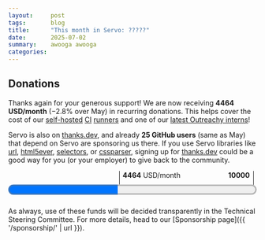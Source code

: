 ```yaml
---
layout:     post
tags:       blog
title:      "This month in Servo: ?????"
date:       2025-07-02
summary:    awooga awooga
categories:
---
```


<!--
- DONE donations
  - 2464.00/month github
  - 2000.24/month opencollective
  - 25 donors on thanks.dev
- new features
  - [dom] indexeddb
  - [dom] transform(DOMMatrix2DInit transform) on CanvasRenderingContext2D
  - [dom] transform(DOMMatrix2DInit transform) on CanvasPattern
  - [dom] ImageBitmap and createImageBitmap(Blob)
  - [dom] shadow dom <foo exportparts>
  - [dom] xpath lang() and id()
  - [dom] supports() on HTMLScriptElement
  - [layout] ::part
  - [layout] <hr size>
  - [embedding] <meta name="viewport">
  - [embedding] multiprocess support on windows
- dom
  - abort improvements (abortcontroller, abortsignal, etc)
  - <script type="import-map">
  - <select> bug fix
  - shadow dom bug fix
  - xpath bug fix
  - trusted types bug fix
  - scroll queries bug fix
  - wheel and MouseEvent bug fixes
  - encoding bug fix (#37541 294148 lines removed)
- layout
  - optimisation for transform etc
  - optimisation for script queries
- embedding
  - :hover bug fix
-->

<!--
- csp
    - https://github.com/servo/servo/pull/37154    (@TimvdLippe, @jdm, #37154)    net: Perform CSP checks on fetch responses. (#37154)
      csp
    - https://github.com/servo/servo/pull/37209    (@TimvdLippe, #37209)    Report URI with POST fetch request (#37209)
      csp
    - https://github.com/servo/servo/pull/37474    (@TimvdLippe, #37474)    script: Fix check for document root when targeting CSP events (#37474)
      csp
    - https://github.com/servo/servo/pull/37465    (@TimvdLippe, #37465)    Fix skipping CSP checks for styles when cloning nodes (#37465)
      csp
- devtools
    - https://github.com/servo/servo/pull/37197    (@atbrakhi, #37197)    DevTools: Fix empty `debugger > source` panel (#37197)
      devtools
    - https://github.com/servo/servo/pull/37247    (@eri@inventati.org, #37247)    devtools: Fix inspector on Firefox 139 (#37247)
      devtools
    - https://github.com/servo/servo/pull/37263    (@uthmaniv, #37263)    Update handle_network_event to use BrowsingContextActor for HttpRequest (#37263)
      devtools
    - https://github.com/servo/servo/pull/37384    (@uthmaniv, #37384)    Replace NetworkEventUpdateMsg with ResourcesUpdatedArray (#37384)
      devtools
    - https://github.com/servo/servo/pull/36774    (@atbrakhi, #36774)    DevTools: Implement support for showing `source_content` in `Debugger > Source` panel (#36774)
      devtools
    - https://github.com/servo/servo/pull/37501    (@simonwuelker, #37501)    Make layout build a display list when the highlighted DOM node changed (#37501)
      devtools
    - https://github.com/servo/servo/pull/37456    (@atbrakhi, @delan, #37456)    DevTools: sources for HTML files should be the whole HTML file (#37456)
      devtools
    - https://github.com/servo/servo/pull/37543    (@uthmaniv, #37543)    Fix network event update Message (#37543)
      devtools
    - https://github.com/servo/servo/pull/37707    (@uthmaniv, #37707)    Add common resourceId to network events (#37707)
      devtools
- dom
    - https://github.com/servo/servo/pull/37192    (@gterzian, #37192)    dom: implement signal abort on controller and signal (#37192)
      dom
    - https://github.com/servo/servo/pull/37190    (@dvt.tnhn.krlbs@icloud.com, #37190)    script: Set HTTP status code when aborting an `XMLHttpRequest` (#37190)
      dom
    - https://github.com/servo/servo/pull/34594    (@vlindhol, #34594)    XPath: implement lang() and id() core functions (#34594)
      dom
    - https://github.com/servo/servo/pull/37218    (@gterzian, #37218)    dom: implement aborted method of abort signal (#37218)
      dom
    - https://github.com/servo/servo/pull/37217    (@gterzian, #37217)    dom: implement signal method on abort controller (#37217)
      dom
    - https://github.com/servo/servo/pull/37227    (@gterzian, #37227)    dom: implement abort signal reason method (#37227)
      dom
    - https://github.com/servo/servo/pull/37251    (@sagudev, #37251)    canvas: ensure there is a subpath in `PathBuilderRef` (#37251)
      dom
    - https://github.com/servo/servo/pull/37245    (@Taym95, #37245)    Dom: Implement AbortSignal ThrowIfAborted method (#37245)
      dom
    - https://github.com/servo/servo/pull/37313    (@pewsheen, #37313)    feat(script): add `Supports()` to `htmlscriptelement` (#37313)
      dom
    - https://github.com/servo/servo/pull/37291    (@wusyong, @yuweiwu@YunoMacBook-Air.local, #37291)    HTMLScriptElement: add `ScriptType::ImportMap` (#37291)
      dom
    - https://github.com/servo/servo/pull/37293    (@simonwuelker, #37293)    Fix timing of change events for `<select>` elements (#37293)
      dom
    - https://github.com/servo/servo/pull/37281    (@simonwuelker, #37281)    Don't drain ranges across shadow boundaries (#37281)
      dom
    - https://github.com/servo/servo/pull/37279    (@vlindhol, #37279)    script: Fix two issues in the XPath parser to pass all `xml_xpath_tests.xml` tests (#37279)
      dom
    - https://github.com/servo/servo/pull/37340    (@pewsheen, #37340)    feat(script): add `resolve_url_like_module_specifier` to `ModuleTree` (#37340)
      dom
    - https://github.com/servo/servo/pull/37025    (@andrei.volykhin@gmail.com, #37025)    imagebitmap: Add missing basic functionality (#37025)
      dom
    - https://github.com/servo/servo/pull/37405    (@pewsheen, @wusyong, #37405)    feat(script): create import map parse result (#37405)
      dom
    - https://github.com/servo/servo/pull/37345    (@simonwuelker, #37345)    Support exporting shadow parts with the `exportparts` attribute (#37345)
      dom
    - https://github.com/servo/servo/pull/37244    (@gterzian, #37244)    AbortController: integrate with stream piping. (#37244)
      dom
    - https://github.com/servo/servo/pull/37466    (@TimvdLippe, #37466)    Implement script prepare text for Trusted Types (#37466)
      dom
    - https://github.com/servo/servo/pull/37455    (@simonwuelker, #37455)    Don't count <img> elements with both name and id twice in document's named getter (#37455)
      dom
    - https://github.com/servo/servo/pull/37471    (@xiaochengh, #37471)    Stop DedicatedWorker from handling remaining messages after closed (#37471)
      dom
    - https://github.com/servo/servo/pull/37486    (@yezhizhen, #37486)    layout: capitalize string for `TextTransformCase::Capitalize` in `fn rendered_text_collection_steps` (#37486)
      dom
    - https://github.com/servo/servo/pull/37397    (@andrei.volykhin@gmail.com, #37397)    imagebitmap: Crop bitmap data with formatting (#37397)
      dom
    - https://github.com/servo/servo/pull/37434    (@ville.lindholm@external.wolt.com, #37434)    fix(xpath): pass in correct context node for // and / in predicates (#37434)
      dom
    - https://github.com/servo/servo/pull/37488    (@andrei.volykhin@gmail.com, #37488)    imagebitmap: Resolve promise with ImageBitmap on bitmap task source (#37488)
      dom
    - https://github.com/servo/servo/pull/37511    (@Taym95, #37511)    implement Writablestreamdefaultcontroller abortcontroller (#37511)
      dom
    - https://github.com/servo/servo/pull/37504    (@pewsheen, #37504)    feat(script): register import map (#37504)
      dom
    - https://github.com/servo/servo/pull/37503    (@andrei.volykhin@gmail.com, #37503)    pixels: Multiply by alpha with less loss of precision (#37503)
      dom
    - https://github.com/servo/servo/pull/36687    (@kenzieradityatirtarahardja18@gmail.com, @kenzieradityatirtarahardja.18@gmail.com, @asun0204@163.com, #36687)    Implement scroll event (#36687)
      dom
    - https://github.com/servo/servo/pull/37594    (@TimvdLippe, #37594)    Use undefined as this in trusted type callbacks (#37594)
      dom
    - https://github.com/servo/servo/pull/37552    (@wusyong, #37552)    script: complete `resolve_module_specifier` (#37552)
      dom
    - https://github.com/servo/servo/pull/37509    (@mrobinson, #37509)    script: Get scroll offsets from layout (#37509)
      dom
    - https://github.com/servo/servo/pull/37560    (@andrei.volykhin@gmail.com, #37560)    imagebitmap: Add support of Blob as ImageBitmapSource (#37560)
      dom
    - https://github.com/servo/servo/pull/37556    (@simonwuelker, #37556)    Use the document encoding when parsing a `<video>` elements poster URL (#37556)
      dom
    - https://github.com/servo/servo/pull/37541    (@simonwuelker, #37541)    Handle nonmappable code points in Document::encoding_parse_a_url (#37541)
      dom
    - https://github.com/servo/servo/pull/37550    (@rodion.borovyk@gmail.com, #37550)    script Exclude `CDATASection` nodes from `Node::normalize()` (#37550)
      dom
    - https://github.com/servo/servo/pull/37461    (@kenzieradityatirtarahardja18@gmail.com, #37461)    script: Reverse wheel event delta sign to match specification-defined behavior (#37461)
      dom
    - https://github.com/servo/servo/pull/37547    (@pewsheen, #37547)    feat(script): parse script element `importmap` type (#37547)
      dom
    - https://github.com/servo/servo/pull/33044    (@arihant2math@gmail.com, @rasviitanen@gmail.com, @jdm, #33044)     Initial IndexedDB Support (#33044)
      dom
    - https://github.com/servo/servo/pull/37652    (@arihant2math@gmail.com, @jdm, #37652)    [IndexedDB] Reduce heed related panics (#37652)
      dom
    - https://github.com/servo/servo/pull/37635    (@andrei.volykhin@gmail.com, #37635)    webgl: Ignore pixel storage parameters for ImageBitmap source (#37635)
      dom
    - https://github.com/servo/servo/pull/37671    (@andrei.volykhin@gmail.com, #37671)    canvas: Reset the current path on canvas context resetting (#37671)
      dom
    - https://github.com/servo/servo/pull/37653    (@arihant2math@gmail.com, #37653)    [IndexedDB] Fix upgrade version operation (#37653)
      dom
    - https://github.com/servo/servo/pull/37620    (@sagudev, #37620)    Make ImageData more spec compliant (#37620)
      dom
    - https://github.com/servo/servo/pull/37692    (@andrei.volykhin@gmail.com, #37692)    canvas: Add CanvasTransform 'setTransform(transform)' method (#37692)
      dom
    - https://github.com/servo/servo/pull/37672    (@mrobinson, #37672)    script: Pass more information to the `MouseEvent` constructor (#37672)
      dom
    - https://github.com/servo/servo/pull/37704    (@simonwuelker, #37704)    Determine the initial state for fragment parsing using the scripting flag of the context element (#37704)
      dom
    - https://github.com/servo/servo/pull/37731    (@andrei.volykhin@gmail.com, #37731)    canvas: Add CanvasPattern 'setTranform(transform)' method (#37731)
      dom
    - https://github.com/servo/servo/pull/37634    (@andrei.volykhin@gmail.com, #37634)    imagebitmap: Add 'none' image orientation option (#37634)
      dom
- embedding
    - https://github.com/servo/servo/pull/35901    (@shubhamg13, @xiaochengh, #35901)    Add support for parsing and applying `viewport` `<meta>`  (#35901)
      embedding
    - https://github.com/servo/servo/pull/37317    (@Legend-Master, #37317)    libservo: Allow embedders to signal when the cursor has left the `WebView` (#37317)
      embedding
    - https://github.com/servo/servo/pull/37580    (@wusyong, #37580)    constellation: add multiprocess support on Windows (#37580)
      embedding
    - https://github.com/servo/servo/pull/37524    (@CarePackage17, #37524)    Upgrade version of Android in default user agent string (#37524)
      embedding
    - https://github.com/servo/servo/pull/36714    (@longvatrong111, #36714)    [webdriver] Move Webdriver to ServoShell (#36714)
      embedding
- layout
    - https://github.com/servo/servo/pull/37186    (@mrobinson, @Loirooriol, #37186)    script: Allow reflows that do not produce display lists (#37186)
      layout
    - https://github.com/servo/servo/pull/37211    (@simonwuelker, #37211)    Implement the `size` presentational hint for `<hr>` elements (#37211)
      layout
    - https://github.com/servo/servo/pull/37252    (@Loirooriol, #37252)    layout: Force outside ::marker to establish a BFC (#37252)
      layout
    - https://github.com/servo/servo/pull/34948    (@nicoburns, #34948)    CSS Grid: percentage sizing fixes (#34948)
      layout
    - https://github.com/servo/servo/pull/37307    (@simonwuelker, #37307)    Support `::part` selector (#37307)
      layout
    - https://github.com/servo/servo/pull/37380    (@Loirooriol, @mrobinson, #37380)    Have transform and related changes conditionally trigger only overflow damage (#37380)
      layout
    - https://github.com/servo/servo/pull/37362    (@Loirooriol, #37362)    layout: Floor free space by 0 in solve_inline_margins_avoiding_floats() (#37362)
      layout
    - https://github.com/servo/servo/pull/37412    (@mrobinson, #37412)    compositor: Do not allow script to scroll beyond node boundaries (#37412)
      layout
    - https://github.com/servo/servo/pull/37457    (@Loirooriol, #37457)    layout: Properly handle intrinsic min/max block sizes on replaced element (#37457)
      layout
    - https://github.com/servo/servo/pull/37464    (@Loirooriol, #37464)    layout: Ensure that min/max-content sizes ignore sizing properties (#37464)
      layout
    - https://github.com/servo/servo/pull/37475    (@mrobinson, #37475)    layout: Unify scrollable overflow calculation and include `position: absolute` (#37475)
      layout
    - https://github.com/servo/servo/pull/37507    (@mrobinson, @Loirooriol, #37507)    compositor: Always send an animating tick when a pipeline starts animating (#37507)
      layout
    - https://github.com/servo/servo/pull/37708    (@Loirooriol, #37708)    layout: Let `align-content: stretch` fall back to `unsafe flex-start` (#37708)
      layout
    - https://github.com/servo/servo/pull/37677    (@mrobinson, @Loirooriol, #37677)    script|layout: Do not force restyle when doing script queries (#37677)
      layout
- media
    - https://github.com/servo/servo/pull/37002    (@andrei.volykhin@gmail.com, #37002)    htmlmediaelement:  Fix fetch request race on "seek-data" event (#37002)
      media
    - https://github.com/servo/servo/pull/37264    (@andrei.volykhin@gmail.com, #37264)    htmlmediaelement: Support seek requests for non seekable fetch context (#37264)
      media
    - https://github.com/servo/servo/pull/37533    (@andrei.volykhin@gmail.com, @mrobinson, #37533)    htmlvideoelement: Fix poster frame processing algorithm (#37533)
      media
- network
    - https://github.com/servo/servo/pull/37277    (@TimvdLippe, #37277)    Fix Sec-Fetch-Site header (#37277)
      network
- servoshell
    - https://github.com/servo/servo/pull/37228    (@mrobinson, #37228)    servoshell: Fallback to light theme when initializing `egui` (#37228)
      servoshell
    - https://github.com/servo/servo/pull/36891    (@Narfinger, @jschwe, #36891)    Allow OHOS servoshell to have a simple multiple tab implementation. (#36891)
      servoshell
    - https://github.com/servo/servo/pull/37519    (@jdm, #37519)    servoshell: Enable accesskit integration. (#37519)
      servoshell
- stability
    - https://github.com/servo/servo/pull/37215    (@Narfinger, #37215)    Hitrace-bench will now report simple memory results to bencher.dev. (#37215)
      stability
    - https://github.com/servo/servo/pull/37239    (@simonwuelker, #37239)    Keep `winit::Window` alive until all rendering contexts are destroyed (#37239)
      stability
    - https://github.com/servo/servo/pull/37085    (@longvatrong111, #37085)    Add retry for hit tests with expired epoch in result (#37085)
      stability
    - https://github.com/servo/servo/pull/37261    (@willypuzzle, #37261)    [#26488] Moves the FetchCanceller to a separate droppable struct, in Event Source (#37261)
      stability
    - https://github.com/servo/servo/pull/37080    (@webbeef, #37080)    Use a VecDeque to manage timers (#37080)
      stability
    - https://github.com/servo/servo/pull/37310    (@willypuzzle, #37310)    [#26499] Refactors HTMLMediaElement drop logic (#37310)
      stability
    - https://github.com/servo/servo/pull/37195    (@jschwe, #37195)    mach: Add TSAN support (#37195)
      stability
    - https://github.com/servo/servo/pull/37332    (@willypuzzle, #37332)    [#26488] Refactored RTCDataChannel for safer dropping and added Promise comment (#37332)
      stability
    - https://github.com/servo/servo/pull/37459    (@webbeef, #37459)    Fix panic in formelement.rs (#37459)
      stability
    - https://github.com/servo/servo/pull/37460    (@wusyong, @yuweiwu@YunoMacBook-Air.local, #37460)    canvas: prevent unwrap on offscreen canvas (#37460)
      stability
    - https://github.com/servo/servo/pull/37505    (@mrobinson, @Loirooriol, #37505)    compositor: Wait for both Script and the Constellation when shutting down Pipelines (#37505)
      stability
    - https://github.com/servo/servo/pull/37534    (@mrobinson, #37534)    layout: Do not add empty border images to the display list (#37534)
      stability
    - https://github.com/servo/servo/pull/37512    (@willypuzzle, #37512)    [#26488] Improves WebGLBuffer drop impl (#37512)
      stability
    - https://github.com/servo/servo/pull/37628    (@jschwe, @mrobinson, #37628)    resource_thread: Optimize writing JSON (#37628)
      stability
    - https://github.com/servo/servo/pull/37589    (@willypuzzle, #37589)    [#26488] Refactors WebGLFramebuffer deletion (#37589)
      stability
    - https://github.com/servo/servo/pull/37551    (@mrobinson, #37551)    canvas: Don't do operations on paths with uninvertible transforms (#37551)
      stability
    - https://github.com/servo/servo/pull/37691    (@Narfinger, #37691)    script: Do not run garbage collection when shutting down a Pipeline (#37691)
      stability
    - https://github.com/servo/servo/pull/37765    (@sagudev, #37765)    Lazily initialize canvas paint thread in constellation (#37765)
      stability
    - https://github.com/servo/servo/pull/37666    (@Narfinger, @jschwe, #37666)    OHOS: Run speedometer in CI (#37666)
      stability
- upgrade
    - https://github.com/servo/servo/pull/37444    (@Loirooriol, #37444)    Upgrade Stylo to 2025-06-03 (#37444)
      upgrade
- webdriver
    - https://github.com/servo/servo/pull/37213    (@yezhizhen, #37213)    script: Upgrade `node_ids` to `pipeline_to_node_ids` to track the owner pipeline of the node (#37213)
      webdriver
    - https://github.com/servo/servo/pull/37095    (@longvatrong111, #37095)    Fix webdriver wait for response from constellation (#37095)
      webdriver
    - https://github.com/servo/servo/pull/37153    (@longvatrong111, #37153)    Implement actions_by_tick for webdriver (#37153)
      webdriver
    - https://github.com/servo/servo/pull/37224    (@kenzieradityatirtarahardja18@gmail.com, #37224)    Implement wb element send keys for file input (#37224)
      webdriver
    - https://github.com/servo/servo/pull/37280    (@longvatrong111, #37280)    [webdriver] Implement get shadow root (#37280)
      webdriver
    - https://github.com/servo/servo/pull/37385    (@yezhizhen, #37385)    [WebDriver] Properly report error: "No such window" (#37385)
      webdriver
    - https://github.com/servo/servo/pull/37393    (@yezhizhen, #37393)    [WebDriver: Dispatch Action] Check if browsing context still open for each tick action (#37393)
      webdriver
    - https://github.com/servo/servo/pull/37260    (@kenzieradityatirtarahardja18@gmail.com, #37260)    [webdriver] Add synchronization for wheel action (#37260)
      webdriver
    - https://github.com/servo/servo/pull/37406    (@yezhizhen, #37406)    [WebDriver] Improve some session/window handling (#37406)
      webdriver
    - https://github.com/servo/servo/pull/37423    (@longvatrong111, #37423)    Wait enough time for tick duration in webdriver dispatch actions (#37423)
      webdriver
    - https://github.com/servo/servo/pull/37411    (@longvatrong111, #37411)    Verify `webview` still open in webdriver switch frame command (#37411)
      webdriver
    - https://github.com/servo/servo/pull/37470    (@yezhizhen, #37470)    script: Support webdriver's Get Element Text operation for non-HTML elements (#37470)
      webdriver
    - https://github.com/servo/servo/pull/37425    (@yezhizhen, #37425)    [WebDriver] Improve get active element (#37425)
      webdriver
    - https://github.com/servo/servo/pull/37452    (@yezhizhen, #37452)    [WebDriver] Properly report error for `find_element` & `find_elements`; Get correct visible text when matching links (#37452)
      webdriver
    - https://github.com/servo/servo/pull/37502    (@yezhizhen, #37502)    script::webdriver_handlers: Replace `find_node_by_unique_id` with `get_known_element` (#37502)
      webdriver
    - https://github.com/servo/servo/pull/37532    (@yezhizhen, #37532)    script::webdriver_handler: Fully implement `get_known_element` (#37532)
      webdriver
    - https://github.com/servo/servo/pull/37403    (@kenzieradityatirtarahardja18@gmail.com, #37403)    [WebDriver] Add synchronization for key action (#37403)
      webdriver
    - https://github.com/servo/servo/pull/37521    (@yezhizhen, #37521)    `webdriver_server`: Implement find element(s) from element according to spec (#37521)
      webdriver
    - https://github.com/servo/servo/pull/37624    (@yezhizhen, #37624)    [WebDriver: Release Action] Fix panic by work around buggy spec (#37624)
      webdriver
    - https://github.com/servo/servo/pull/37578    (@yezhizhen, #37578)    [WebDriver] Implement "Find Element(s) From ShadowRoot" (#37578)
      webdriver
    - https://github.com/servo/servo/pull/37484    (@longvatrong111, #37484)    Implement webdriver release action (#37484)
      webdriver
    - https://github.com/servo/servo/pull/37546    (@yezhizhen, #37546)    script::webdriver_handlers: Implement "get a known shadow root" (#37546)
      webdriver
    - https://github.com/servo/servo/pull/37632    (@yezhizhen, #37632)    [WebDriver] Grant `top_level_script_command` and `browsing_context_script_command` freedom to not verify existence of pipeline (#37632)
      webdriver
    - https://github.com/servo/servo/pull/37685    (@yezhizhen, #37685)    [WebDriver] Fully implement "switch to (parent) frame" (#37685)
      webdriver
    - https://github.com/servo/servo/pull/37284    (@yezhizhen, #37284)    servoshell: Do not focus and raise new auxiliary WebDriver-created `WebView`s  (#37284)
      webdriver
-->

## Donations

Thanks again for your generous support!
We are now receiving **4464 USD/month** (−2.8% over May) in recurring donations.
This helps cover the cost of our [self-hosted](https://ci0.servo.org) [CI](https://ci1.servo.org) [runners](https://ci2.servo.org) and one of our [latest Outreachy interns](https://www.outreachy.org/alums/2025-06/#:~:text=Servo)!

Servo is also on [thanks.dev](https://thanks.dev), and already **25 GitHub users** (same as May) that depend on Servo are sponsoring us there.
If you use Servo libraries like [url](https://crates.io/crates/url/reverse_dependencies), [html5ever](https://crates.io/crates/html5ever/reverse_dependencies), [selectors](https://crates.io/crates/selectors/reverse_dependencies), or [cssparser](https://crates.io/crates/cssparser/reverse_dependencies), signing up for [thanks.dev](https://thanks.dev) could be a good way for you (or your employer) to give back to the community.

<figure class="_fig" style="width: 100%; margin: 1em 0;"><div class="_flex" style="height: calc(1lh + 3em); flex-flow: column nowrap; text-align: left;">
    <div style="position: relative; text-align: right;">
        <div style="position: absolute; margin-left: calc(100% * 4464 / 10000); padding-left: 0.5em;"><strong>4464</strong> USD/month</div>
        <div style="position: absolute; margin-left: calc(100% * 4464 / 10000); height: calc(1lh + 1.5em); border-left: 1px solid;"></div>
        <div style="position: absolute; margin-left: calc(100% - 0.5em); height: calc(1lh + 1.5em); border-left: 1px solid;"></div>
        <div style="padding-right: 1em;"><strong>10000</strong><!-- USD/month --></div>
    </div>
    <progress value="4464" max="10000" style="transform: scale(3); transform-origin: top left; width: calc(100% / 3);"></progress>
</div></figure>

As always, use of these funds will be decided transparently in the Technical Steering Committee.
For more details, head to our [Sponsorship page]({{ '/sponsorship/' | url }}).

<style>
    ._correction {
        max-width: 33em;
        margin: 1em auto;
        border-bottom: 1px solid;
        padding-bottom: 1em;
    }
    ._note {
        margin: 1em 1em;
        border-left: 1px solid;
        padding-left: 1em;
        opacity: 0.75;
    }
</style>

